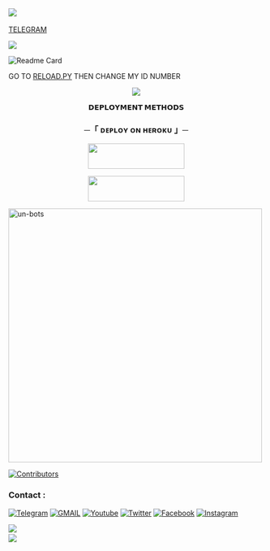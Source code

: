 <img src="https://user-images.githubusercontent.com/73097560/115834477-dbab4500-a447-11eb-908a-139a6edaec5c.gif"> 
<img src="https://camo.githubusercontent.com/82291b0fe831bfc6781e07fc5090cbd0a8b912bb8b8d4fec0696c881834f81ac/68747470733a2f2f70726f626f742e6d656469612f394575424971676170492e676966" width="800" height="3">

 [TELEGRAM](https://t.me/un_w0rld)

<img src="https://user-images.githubusercontent.com/73097560/115834477-dbab4500-a447-11eb-908a-139a6edaec5c.gif">

![Readme Card](https://github-readme-stats.vercel.app/api/pin/?username=un-bots&repo=cronus&theme=flag-india)







GO TO [RELOAD.PY](https://github.com/DAXXTEAM/DAXXMUSIC/blob/Master/DAXXMUSIC/plugins/tools/reload.py) THEN CHANGE MY ID NUMBER 

<p align="center">
  <img src="https://telegra.ph//file/f550b02e5b2c4b4dd8a5a.jpg">
</p>

<p align="center">
<b>𝗗𝗘𝗣𝗟𝗢𝗬𝗠𝗘𝗡𝗧 𝗠𝗘𝗧𝗛𝗢𝗗𝗦</b>
</p>

<h3 align="center">
    ─「 ᴅᴇᴩʟᴏʏ ᴏɴ ʜᴇʀᴏᴋᴜ 」─
</h3>

<p align="center"><a href="https://dashboard.heroku.com/new?template=https://github.com/un-bots/cronus"> <img src="https://img.shields.io/badge/Deploy%20On%20Heroku-silver?style=for-the-badge&logo=heroku" width="190" height="50"/></a></p>

<p align="center"><a href="https://dashboard.Railway.app/new?template=https://github.com/un-bots/cronus"> <img src="https://img.shields.io/badge/Deploy%20On%20Railway-silver?style=for-the-badge&logo=railway" width="190" height="50"/></a></p>

<p><img width="500" align="center" src="https://github-readme-stats.vercel.app/api/top-langs?username=un-bots &show_icons=true&locale=en&layout=compact" alt="un-bots" /></p>

[![Contributors](https://contrib.rocks/image?repo=un-bots/cronus)](https://github.com/un-bots/cronus/graphs/contributors)

### Contact :
<a href="https://t.me/harsh_un"><img title="Telegram" src="https://img.shields.io/badge/Telegram-%23000000.svg?&style=for-the-badge&logo=telegram&logoColor=61DAFB"></a>
<a href="https://mail.google.com/mail/?view=cm&fs=1&to=thebotolbaba@gmail.com"><img title="GMAIL" src="https://img.shields.io/badge/Gmail-D14836?style=for-the-badge&logo=gmail&logoColor=white"></a>
<a href="https://youtube.com/DAXXSUPPORT"><img title="Youtube" src="https://img.shields.io/badge/youtube-%230077B5.svg?&style=for-the-badge&logo=youtube&logoColor=white"></a>
<a href="https://twitter.com/"><img title="Twitter" src="https://img.shields.io/badge/Twitter-12100E?style=for-the-badge&logo=twitter&logoColor=white"></a>
<a href="https://facebook.com/"><img title="Facebook" src="https://img.shields.io/badge/facebook-%231877F2.svg?&style=for-the-badge&logo=facebook&logoColor=white"></a>
<a href="https://instagram.com/daxxsir"><img title="Instagram" src="https://img.shields.io/badge/instagram-%23E4405F.svg?&style=for-the-badge&logo=instagram&logoColor=white"></a>

<img src="https://user-images.githubusercontent.com/73097560/115834477-dbab4500-a447-11eb-908a-139a6edaec5c.gif">
<img src="https://camo.githubusercontent.com/82291b0fe831bfc6781e07fc5090cbd0a8b912bb8b8d4fec0696c881834f81ac/68747470733a2f2f70726f626f742e6d656469612f394575424971676170492e676966" width="800" height="3">
<img src="https://user-images.githubusercontent.com/73097560/115834477-dbab4500-a447-11eb-908a-139a6edaec5c.gif">
